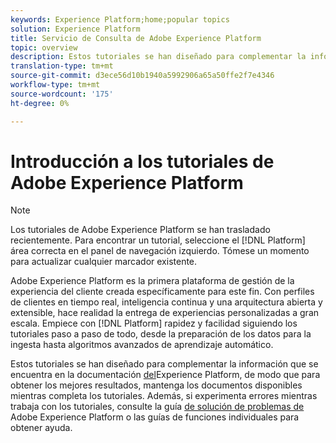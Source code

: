 ```yaml
---
keywords: Experience Platform;home;popular topics
solution: Experience Platform
title: Servicio de Consulta de Adobe Experience Platform
topic: overview
description: Estos tutoriales se han diseñado para complementar la información que se encuentra en la documentación del Experience Platform, de modo que para obtener los mejores resultados, mantenga los documentos disponibles mientras completa los tutoriales.
translation-type: tm+mt
source-git-commit: d3ece56d10b1940a5992906a65a50ffe2f7e4346
workflow-type: tm+mt
source-wordcount: '175'
ht-degree: 0%

---
```



# Introducción a los tutoriales de Adobe Experience Platform

>[!NOTE]
>
>Los tutoriales de Adobe Experience Platform se han trasladado recientemente. Para encontrar un tutorial, seleccione el [!DNL Platform] área correcta en el panel de navegación izquierdo. Tómese un momento para actualizar cualquier marcador existente.

Adobe Experience Platform es la primera plataforma de gestión de la experiencia del cliente creada específicamente para este fin. Con perfiles de clientes en tiempo real, inteligencia continua y una arquitectura abierta y extensible, hace realidad la entrega de experiencias personalizadas a gran escala. Empiece con [!DNL Platform] rapidez y facilidad siguiendo los tutoriales paso a paso de todo, desde la preparación de los datos para la ingesta hasta algoritmos avanzados de aprendizaje automático.

Estos tutoriales se han diseñado para complementar la información que se encuentra en la documentación [del](../landing/documentation/overview.md)Experience Platform, de modo que para obtener los mejores resultados, mantenga los documentos disponibles mientras completa los tutoriales. Además, si experimenta errores mientras trabaja con los tutoriales, consulte la guía [de solución de problemas de](../landing/troubleshooting.md) Adobe Experience Platform o las guías de funciones individuales para obtener ayuda.